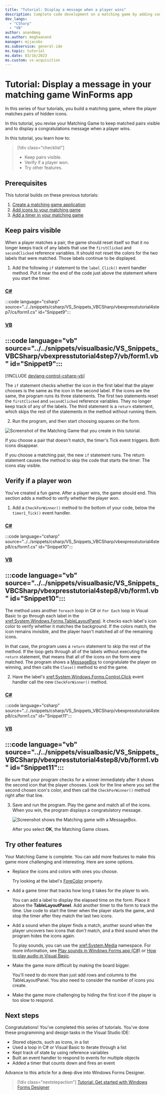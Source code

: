 ```yaml
---
title: "Tutorial: Display a message when a player wins"
description: Complete code development on a matching game by adding code to keep matched pairs visible and display a message when a player wins.
dev_langs:
  - "CSharp"
  - "VB"
author: anandmeg
ms.author: meghaanand
manager: mijacobs
ms.subservice: general-ide
ms.topic: tutorial
ms.date: 03/16/2023
ms.custom: vs-acquisition
---
```

# Tutorial: Display a message in your matching game WinForms app

In this series of four tutorials, you build a matching game, where the player matches pairs of hidden icons.

In this tutorial, you revise your Matching Game to keep matched pairs visible and to display a congratulations message when a player wins.

In this tutorial, you learn how to:

> [!div class="checklist"]
> - Keep pairs visible.
> - Verify if a player won.
> - Try other features.

## Prerequisites

This tutorial builds on these previous tutorials:
1. [Create a matching game application](tutorial-windows-forms-create-match-game.md)
1. [Add icons to your matching game](tutorial-windows-forms-match-game-icons.md)
1. [Add a timer in your matching game](tutorial-windows-forms-match-game-labels.md)

## Keep pairs visible

When a player matches a pair, the game should reset itself so that it no longer keeps track of any labels that use the `firstClicked` and `secondClicked` reference variables.
It should not reset the colors for the two labels that were matched.
Those labels continue to be displayed.

1. Add the following `if` statement to the `label_Click()` event handler method.
   Put it near the end of the code just above the statement where you start the timer.

  ### [C#](#tab/csharp)
  :::code language="csharp" source="../../snippets/csharp/VS_Snippets_VBCSharp/vbexpresstutorial4step7/cs/form1.cs" id="Snippet9":::

  ### [VB](#tab/vb)
  :::code language="vb" source="../../snippets/visualbasic/VS_Snippets_VBCSharp/vbexpresstutorial4step7/vb/form1.vb" id="Snippet9":::
  ---

  [!INCLUDE [devlang-control-csharp-vb](../includes/devlang-control-csharp-vb.md)]

  The `if` statement checks whether the icon in the first label that the player chooses is the same as the icon in the second label.
  If the icons are the same, the program runs its three statements.
  The first two statements reset the `firstClicked` and `secondClicked` reference variables.
  They no longer keep track of any of the labels.
  The third statement is a `return` statement, which skips the rest of the statements in the method without running them.

2. Run the program, and then start choosing squares on the form.

  ![Screenshot of the Matching Game that you create in this tutorial.](../media/tutorial-windows-forms-create-match-game/match-game-final.png)

  If you choose a pair that doesn't match, the timer's Tick event triggers.
  Both icons disappear.
    
  If you choose a matching pair, the new `if` statement runs.
  The return statement causes the method to skip the code that starts the timer.
  The icons stay visible.

## Verify if a player won

You've created a fun game.
After a player wins, the game should end.
This section adds a method to verify whether the player won.

1. Add a `CheckForWinner()` method to the bottom of your code, below the `timer1_Tick()` event handler.

  ### [C#](#tab/csharp)
  :::code language="csharp" source="../../snippets/csharp/VS_Snippets_VBCSharp/vbexpresstutorial4step8/cs/form1.cs" id="Snippet10":::

  ### [VB](#tab/vb)
  :::code language="vb" source="../../snippets/visualbasic/VS_Snippets_VBCSharp/vbexpresstutorial4step8/vb/form1.vb" id="Snippet10":::
  ---

  The method uses another `foreach` loop in C# or `For Each` loop in Visual Basic to go through each label in the <xref:System.Windows.Forms.TableLayoutPanel>.
  It checks each label's icon color to verify whether it matches the background.
  If the colors match, the icon remains invisible, and the player hasn't matched all of the remaining icons.
    
  In that case, the program uses a `return` statement to skip the rest of the method.
  If the loop gets through all of the labels without executing the `return` statement, that means that all of the icons on the form were matched.
  The program shows a [MessageBox](/dotnet/api/system.windows.messagebox) to congratulate the player on winning, and then calls the `Close()` method to end the game.
    
2. Have the label's <xref:System.Windows.Forms.Control.Click> event handler call the new `CheckForWinner()` method.

  ### [C#](#tab/csharp)
  :::code language="csharp" source="../../snippets/csharp/VS_Snippets_VBCSharp/vbexpresstutorial4step8/cs/form1.cs" id="Snippet11":::
        
  ### [VB](#tab/vb)
  :::code language="vb" source="../../snippets/visualbasic/VS_Snippets_VBCSharp/vbexpresstutorial4step8/vb/form1.vb" id="Snippet11":::
  ---

  Be sure that your program checks for a winner immediately after it shows the second icon that the player chooses. Look for the line where you set the second chosen icon's color, and then call the `CheckForWinner()` method right after that line.

3. Save and run the program. Play the game and match all of the icons. When you win, the program displays a congratulatory message.

    ![Screenshot shows the Matching game with a MessageBox.](../media/tutorial-windows-forms-match-game-play/match-game-congratulations.png)

    After you select **OK**, the Matching Game closes.

## Try other features

Your Matching Game is complete.
You can add more features to make this game more challenging and interesting.
Here are some options.

- Replace the icons and colors with ones you choose.

  Try looking at the label's [ForeColor](<xref:System.Windows.Forms.Control.ForeColor%2A>) property.

- Add a game timer that tracks how long it takes for the player to win.

  You can add a label to display the elapsed time on the form.
  Place it above the **TableLayoutPanel**.
  Add another timer to the form to track the time.
  Use code to start the timer when the player starts the game, and stop the timer after they match the last two icons.

- Add a sound when the player finds a match, another sound when the player uncovers two icons that don't match, and a third sound when the program hides the icons again.

  To play sounds, you can use the <xref:System.Media> namespace. For more information, see [Play sounds in Windows Forms app (C#)](https://www.youtube.com/watch?v=qOh4ooHg1UU&feature=youtu.be) or [How to play audio in Visual Basic](https://www.youtube.com/watch?v=-4oPDeQrtMs&feature=youtu.be).

- Make the game more difficult by making the board bigger.

  You'll need to do more than just add rows and columns to the TableLayoutPanel.
  You also need to consider the number of icons you create.

- Make the game more challenging by hiding the first icon if the player is too slow to respond.

## Next steps

Congratulations!
You've completed this series of tutorials.
You've done these programming and design tasks in the Visual Studio IDE:

- Stored objects, such as icons, in a list
- Used a loop in C# or Visual Basic to iterate through a list
- Kept track of state by using reference variables
- Built an event handler to respond to events for multiple objects
- Added a timer that counts down and fires an event

Advance to this article for a deep dive into Windows Forms Designer.
> [!div class="nextstepaction"]
> [Tutorial: Get started with Windows Forms Designer](../../designers/walkthrough-windows-forms-designer.md)
